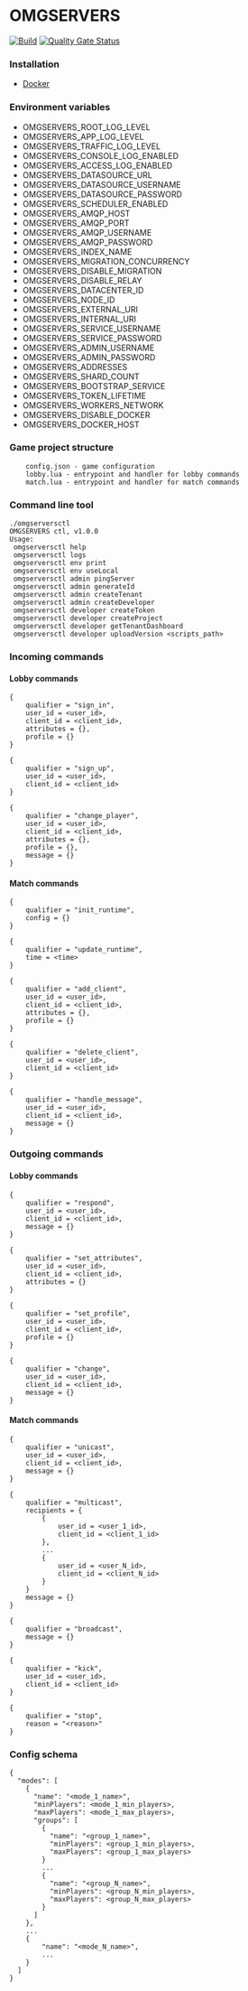 # OMGSERVERS

[![Build](https://github.com/OMGSERVERS/omgservers/actions/workflows/build.yml/badge.svg)](https://github.com/OMGSERVERS/omgservers/actions/workflows/build.yml)
[![Quality Gate Status](https://sonarcloud.io/api/project_badges/measure?project=OMGSERVERS_omgservers&metric=alert_status)](https://sonarcloud.io/summary/new_code?id=OMGSERVERS_omgservers)

### Installation
- [Docker](https://hub.docker.com/r/omgservers/omgservers-service)

### Environment variables

- OMGSERVERS_ROOT_LOG_LEVEL
- OMGSERVERS_APP_LOG_LEVEL
- OMGSERVERS_TRAFFIC_LOG_LEVEL
- OMGSERVERS_CONSOLE_LOG_ENABLED
- OMGSERVERS_ACCESS_LOG_ENABLED
- OMGSERVERS_DATASOURCE_URL
- OMGSERVERS_DATASOURCE_USERNAME
- OMGSERVERS_DATASOURCE_PASSWORD
- OMGSERVERS_SCHEDULER_ENABLED
- OMGSERVERS_AMQP_HOST
- OMGSERVERS_AMQP_PORT
- OMGSERVERS_AMQP_USERNAME
- OMGSERVERS_AMQP_PASSWORD
- OMGSERVERS_INDEX_NAME
- OMGSERVERS_MIGRATION_CONCURRENCY
- OMGSERVERS_DISABLE_MIGRATION
- OMGSERVERS_DISABLE_RELAY
- OMGSERVERS_DATACENTER_ID
- OMGSERVERS_NODE_ID
- OMGSERVERS_EXTERNAL_URI
- OMGSERVERS_INTERNAL_URI
- OMGSERVERS_SERVICE_USERNAME
- OMGSERVERS_SERVICE_PASSWORD
- OMGSERVERS_ADMIN_USERNAME
- OMGSERVERS_ADMIN_PASSWORD
- OMGSERVERS_ADDRESSES
- OMGSERVERS_SHARD_COUNT
- OMGSERVERS_BOOTSTRAP_SERVICE
- OMGSERVERS_TOKEN_LIFETIME
- OMGSERVERS_WORKERS_NETWORK
- OMGSERVERS_DISABLE_DOCKER
- OMGSERVERS_DOCKER_HOST

### Game project structure
```
    config.json - game configuration
    lobby.lua - entrypoint and handler for lobby commands
    match.lua - entrypoint and handler for match commands
```

### Command line tool
```
./omgserversctl
OMGSERVERS ctl, v1.0.0
Usage:
 omgserversctl help
 omgserversctl logs
 omgserversctl env print
 omgserversctl env useLocal
 omgserversctl admin pingServer
 omgserversctl admin generateId
 omgserversctl admin createTenant
 omgserversctl admin createDeveloper
 omgserversctl developer createToken
 omgserversctl developer createProject
 omgserversctl developer getTenantDashboard
 omgserversctl developer uploadVersion <scripts_path>
```

### Incoming commands

#### Lobby commands

```
{
    qualifier = "sign_in",
    user_id = <user_id>,
    client_id = <client_id>,
    attributes = {},
    profile = {}    
}
```

```
{
    qualifier = "sign_up",
    user_id = <user_id>,
    client_id = <client_id>    
}
```

```
{
    qualifier = "change_player",
    user_id = <user_id>,
    client_id = <client_id>,
    attributes = {},
    profile = {},
    message = {}
}
```

#### Match commands

```
{
    qualifier = "init_runtime",
    config = {}
}
```

```
{
    qualifier = "update_runtime",
    time = <time>    
}
```

```
{
    qualifier = "add_client",
    user_id = <user_id>,
    client_id = <client_id>,
    attributes = {},
    profile = {}
}
```

```
{
    qualifier = "delete_client",
    user_id = <user_id>,
    client_id = <client_id>    
}
```

```
{
    qualifier = "handle_message",
    user_id = <user_id>,
    client_id = <client_id>,    
    message = {}
}
```

### Outgoing commands

#### Lobby commands

```
{
    qualifier = "respond",
    user_id = <user_id>,
    client_id = <client_id>,
    message = {}
}
```

```
{
    qualifier = "set_attributes",
    user_id = <user_id>,
    client_id = <client_id>,
    attributes = {}
}
```

```
{
    qualifier = "set_profile",
    user_id = <user_id>,
    client_id = <client_id>,
    profile = {}
}
```

```
{
    qualifier = "change",    
    user_id = <user_id>,
    client_id = <client_id>,
    message = {}
}
```

#### Match commands

```
{
    qualifier = "unicast",
    user_id = <user_id>,
    client_id = <client_id>,
    message = {}
}
```

```
{
    qualifier = "multicast",
    recipients = {
        {
            user_id = <user_1_id>,
            client_id = <client_1_id>
        },
        ...
        {
            user_id = <user_N_id>,
            client_id = <client_N_id>
        }
    }
    message = {}
}
```

```
{
    qualifier = "broadcast",    
    message = {}
}
```

```
{
    qualifier = "kick",    
    user_id = <user_id>,
    client_id = <client_id>    
}
```

```
{
    qualifier = "stop",    
    reason = "<reason>"    
}
```

### Config schema

```
{
  "modes": [
    {
      "name": "<mode_1_name>",
      "minPlayers": <mode_1_min_players>,
      "maxPlayers": <mode_1_max_players>,
      "groups": [
        {
          "name": "<group_1_name>",
          "minPlayers": <group_1_min_players>,
          "maxPlayers": <group_1_max_players>
        }
        ...
        {
          "name": "<group_N_name>",
          "minPlayers": <group_N_min_players>,
          "maxPlayers": <group_N_max_players>
        }
      ]
    },
    ...
    {
        "name": "<mode_N_name>",
        ...
    }
  ]
}
```